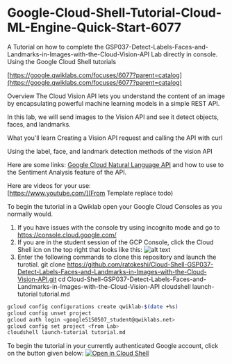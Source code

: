 # Google-Cloud-Shell-Tutorial-Cloud-ML-Engine-Quick-Start-6077
A Tutorial on how to complete the GSP037-Detect-Labels-Faces-and-Landmarks-in-Images-with-the-Cloud-Vision-API Lab directly in console. Using the Google Cloud Shell tutorials

[https://google.qwiklabs.com/focuses/6077?parent=catalog](https://google.qwiklabs.com/focuses/6077?parent=catalog)

Overview
The Cloud Vision API lets you understand the content of an image by encapsulating powerful machine learning models in a simple REST API.

In this lab, we will send images to the Vision API and see it detect objects, faces, and landmarks.

What you'll learn
Creating a Vision API request and calling the API with curl

Using the label, face, and landmark detection methods of the vision API


Here are some links: 
[Google Cloud Natural Language API](cloud.google.com/natural-language) and how to use to the Sentiment Analysis feature of the API.

Here are videos for your use:  
[https://www.youtube.com/](From Template replace todo)

To begin the tutorial in a Qwiklab open your Google Cloud Consoles as you normally would.
1.  If you have issues with the console try using incognito mode and go to https://console.cloud.google.com/
2.  If you are in the student session of the GCP Console, click the Cloud Shell icn on the top right that looks like this: ![alt text](https://walkthroughs.googleusercontent.com/tutorial/resources/cloud-shell-icon-v1.svg "Cloud Shell Icon on the top right of the GCP Console")
3.  Enter the following commands to clone this repository and launch the turotial.
git clone https://github.com/ratokeshi/Cloud-Shell-GSP037-Detect-Labels-Faces-and-Landmarks-in-Images-with-the-Cloud-Vision-API.git
cd Cloud-Shell-GSP037-Detect-Labels-Faces-and-Landmarks-in-Images-with-the-Cloud-Vision-API
cloudshell launch-tutorial tutorial.md




```bash
gcloud config configurations create qwiklab-$(date +%s)
gcloud config unset project
gcloud auth login <google5150507_student@qwiklabs.net>
gcloud config set project <from Lab>
cloudshell launch-tutorial tutorial.md
```


To begin the tutorial in your currently authenticated Google account, click on the button given below:
[![Open in Cloud Shell](http://gstatic.com/cloudssh/images/open-btn.png)](https://console.cloud.google.com/cloudshell/open?git_repo=https://github.com/ratokeshi/Cloud-Shell-GSP037-Detect-Labels-Faces-and-Landmarks-in-Images-with-the-Cloud-Vision-API&tutorial=tutorial.md)
